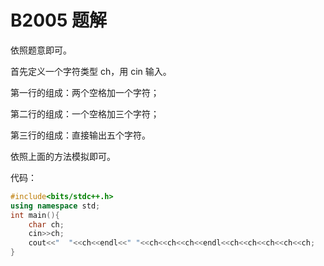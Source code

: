 # B2005 题解

依照题意即可。

首先定义一个字符类型 ch，用 cin 输入。

第一行的组成：两个空格加一个字符；

第二行的组成：一个空格加三个字符；

第三行的组成：直接输出五个字符。

依照上面的方法模拟即可。

代码：

```cpp
#include<bits/stdc++.h>
using namespace std;
int main(){
	char ch;
	cin>>ch;
	cout<<"  "<<ch<<endl<<" "<<ch<<ch<<ch<<endl<<ch<<ch<<ch<<ch<<ch;
}
```
